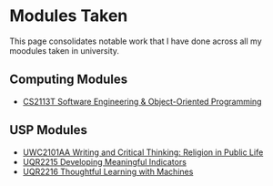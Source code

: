 # Modules Taken

This page consolidates notable work that I have done across all my moodules taken in university.

## Computing Modules

* [CS2113T Software Engineering & Object-Oriented Programming](modules/cs2113t.md)

## USP Modules

* [UWC2101AA Writing and Critical Thinking: Religion in Public Life](modules/uwc2101aa.md)
* [UQR2215 Developing Meaningful Indicators]()
* [UQR2216 Thoughtful Learning with Machines](modules/uqr2216.md)
